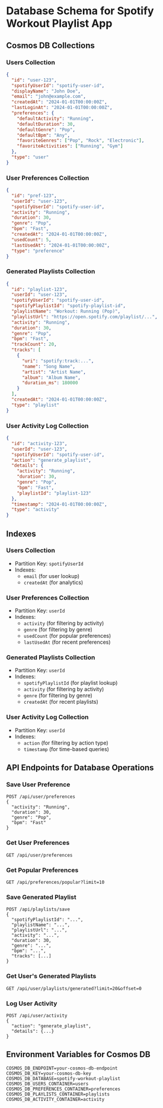 # Database Schema for Spotify Workout Playlist App

## Cosmos DB Collections

### Users Collection
```json
{
  "id": "user-123",
  "spotifyUserId": "spotify-user-id",
  "displayName": "John Doe",
  "email": "john@example.com",
  "createdAt": "2024-01-01T00:00:00Z",
  "lastLoginAt": "2024-01-01T00:00:00Z",
  "preferences": {
    "defaultActivity": "Running",
    "defaultDuration": 30,
    "defaultGenre": "Pop",
    "defaultBpm": "Any",
    "favoriteGenres": ["Pop", "Rock", "Electronic"],
    "favoriteActivities": ["Running", "Gym"]
  },
  "type": "user"
}
```

### User Preferences Collection
```json
{
  "id": "pref-123",
  "userId": "user-123",
  "spotifyUserId": "spotify-user-id",
  "activity": "Running",
  "duration": 30,
  "genre": "Pop",
  "bpm": "Fast",
  "createdAt": "2024-01-01T00:00:00Z",
  "usedCount": 5,
  "lastUsedAt": "2024-01-01T00:00:00Z",
  "type": "preference"
}
```

### Generated Playlists Collection
```json
{
  "id": "playlist-123",
  "userId": "user-123",
  "spotifyUserId": "spotify-user-id",
  "spotifyPlaylistId": "spotify-playlist-id",
  "playlistName": "Workout: Running (Pop)",
  "playlistUrl": "https://open.spotify.com/playlist/...",
  "activity": "Running",
  "duration": 30,
  "genre": "Pop",
  "bpm": "Fast",
  "trackCount": 20,
  "tracks": [
    {
      "uri": "spotify:track:...",
      "name": "Song Name",
      "artist": "Artist Name",
      "album": "Album Name",
      "duration_ms": 180000
    }
  ],
  "createdAt": "2024-01-01T00:00:00Z",
  "type": "playlist"
}
```

### User Activity Log Collection
```json
{
  "id": "activity-123",
  "userId": "user-123",
  "spotifyUserId": "spotify-user-id",
  "action": "generate_playlist",
  "details": {
    "activity": "Running",
    "duration": 30,
    "genre": "Pop",
    "bpm": "Fast",
    "playlistId": "playlist-123"
  },
  "timestamp": "2024-01-01T00:00:00Z",
  "type": "activity"
}
```

## Indexes

### Users Collection
- Partition Key: `spotifyUserId`
- Indexes:
  - `email` (for user lookup)
  - `createdAt` (for analytics)

### User Preferences Collection
- Partition Key: `userId`
- Indexes:
  - `activity` (for filtering by activity)
  - `genre` (for filtering by genre)
  - `usedCount` (for popular preferences)
  - `lastUsedAt` (for recent preferences)

### Generated Playlists Collection
- Partition Key: `userId`
- Indexes:
  - `spotifyPlaylistId` (for playlist lookup)
  - `activity` (for filtering by activity)
  - `genre` (for filtering by genre)
  - `createdAt` (for recent playlists)

### User Activity Log Collection
- Partition Key: `userId`
- Indexes:
  - `action` (for filtering by action type)
  - `timestamp` (for time-based queries)

## API Endpoints for Database Operations

### Save User Preference
```
POST /api/user/preferences
{
  "activity": "Running",
  "duration": 30,
  "genre": "Pop",
  "bpm": "Fast"
}
```

### Get User Preferences
```
GET /api/user/preferences
```

### Get Popular Preferences
```
GET /api/preferences/popular?limit=10
```

### Save Generated Playlist
```
POST /api/playlists/save
{
  "spotifyPlaylistId": "...",
  "playlistName": "...",
  "playlistUrl": "...",
  "activity": "...",
  "duration": 30,
  "genre": "...",
  "bpm": "...",
  "tracks": [...]
}
```

### Get User's Generated Playlists
```
GET /api/user/playlists/generated?limit=20&offset=0
```

### Log User Activity
```
POST /api/user/activity
{
  "action": "generate_playlist",
  "details": {...}
}
```

## Environment Variables for Cosmos DB

```env
COSMOS_DB_ENDPOINT=your-cosmos-db-endpoint
COSMOS_DB_KEY=your-cosmos-db-key
COSMOS_DB_DATABASE=spotify-workout-playlist
COSMOS_DB_USERS_CONTAINER=users
COSMOS_DB_PREFERENCES_CONTAINER=preferences
COSMOS_DB_PLAYLISTS_CONTAINER=playlists
COSMOS_DB_ACTIVITY_CONTAINER=activity
``` 